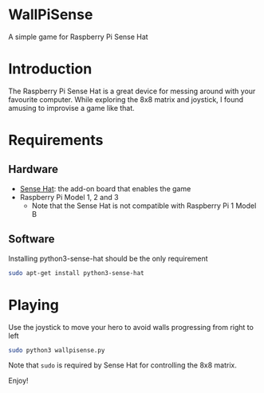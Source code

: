 # WallPiSense
A simple game for Raspberry Pi Sense Hat 

# Introduction
The Raspberry Pi Sense Hat is a great device for messing around with your favourite computer. While exploring the 8x8 matrix and joystick, I found amusing to improvise a game like that.

# Requirements
## Hardware
* [Sense Hat](https://www.raspberrypi.org/products/sense-hat/): the add-on board that enables the game
* Raspberry Pi Model 1, 2 and 3
  * Note that the Sense Hat is not compatible with Raspberry Pi 1 Model B

## Software
Installing python3-sense-hat should be the only requirement
```bash
sudo apt-get install python3-sense-hat
```

# Playing
Use the joystick to move your hero to avoid walls progressing from right to left
```bash
sudo python3 wallpisense.py
```

Note that `sudo` is required by Sense Hat for controlling the 8x8 matrix.

Enjoy!
